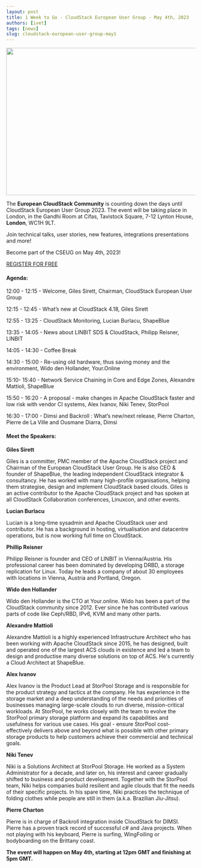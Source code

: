 ```yaml
---
layout: post
title: 1 Week to Go - CloudStack European User Group - May 4th, 2023
authors: [ivet]
tags: [news]
slug: cloudstack-european-user-group-may1
---
```


<a href="/blog/cloudstack-european-user-group-may1"><img src="/img/imported/59255fe4-a752-4813-bb46-61a1089ace99" width= "750" height = "393" /></a>

The **European CloudStack Community** is counting down the days until CloudStack
European User Group 2023. The event will be taking place in London, in the
Gandhi Room at Cifas, Tavistock Square, 7-12 Lynton House, **London**, WC1H 9LT.

Join technical talks, user stories, new features, integrations presentations and more!

Become part of the CSEUG on May 4th, 2023!

<a class="button button--primary" href="https://www.eventbrite.co.uk/e/cloudstack-european-user-group-2023-tickets-513821653397" >REGISTER FOR FREE</a>

<!-- truncate -->

<h4>Agenda:</h4>


12:00 - 12:15 - Welcome, Giles Sirett, Chairman, CloudStack European User Group


12:15 - 12:45 - What’s new at CloudStack 4.18, Giles Sirett


12:55 - 13:25 - CloudStack Monitoring, Lucian Burlacu, ShapeBlue


13:35 - 14:05 - News about LINBIT SDS & CloudStack, Philipp Reisner, LINBIT


14:05 - 14:30 - Coffee Break


14:30 - 15:00 - Re-using old hardware, thus saving money and the environment, Wido den Hollander, Your.Online


15:10- 15:40 - Network Service Chaining in Core and Edge Zones, Alexandre Mattioli, ShapeBlue


15:50 - 16:20 - A proposal - make changes in Apache CloudStack faster and low risk with vendor CI systems, Alex Ivanov, Niki Tenev, StorPool


16:30 - 17:00 - Dimsi and Backroll : What’s new/next release, Pierre Charton, Pierre de La Ville and Ousmane Diarra, Dimsi


<h4>Meet the Speakers:</h4>


**Giles Sirett**

Giles is a committer, PMC member of the Apache CloudStack project and Chairman
of the European CloudStack User Group. He is also CEO & founder of ShapeBlue,
the leading independent CloudStack integrator & consultancy. He has worked with
many high-profile organisations, helping them strategise, design and implement
CloudStack based clouds. Giles is an active contributor to the Apache CloudStack
project and has spoken at all CloudStack Collaboration conferences, Linuxcon,
and other events.

**Lucian Burlacu**

Lucian is a long-time sysadmin and Apache CloudStack user and contributor. He has
a background in hosting, virtualisation and datacentre operations, but is now
working full time on CloudStack.

**Phillip Reisner**

Philipp Reisner is founder and CEO of LINBIT in Vienna/Austria. His professional
career has been dominated by developing DRBD, a storage replication for Linux.
Today he leads a company of about 30 employees with locations in Vienna, Austria
and Portland, Oregon.

**Wido den Hollander**

Wido den Hollander is the CTO at Your.online. Wido has been a part of the
CloudStack community since 2012. Ever since he has contributed various parts of
code like Ceph/RBD, IPv6, KVM and many other parts.

**Alexandre Mattioli**

Alexandre Mattioli is a highly experienced Infrastructure Architect who has been
working with Apache CloudStack since 2015, he has designed, built and operated
one of the largest ACS clouds in existence and led a team to design and
productise many diverse solutions on top of ACS. He's currently a Cloud
Architect at ShapeBlue.

**Alex Ivanov**

Alex Ivanov is the Product Lead at StorPool Storage and is responsible for the
product strategy and tactics at the company. He has experience in the storage
market and a deep understanding of the needs and priorities of businesses
managing large-scale clouds to run diverse, mission-critical workloads. At
StorPool, he works closely with the team to evolve the StorPool primary storage
platform and expand its capabilities and usefulness for various use cases. His
goal - ensure StorPool cost-effectively delivers above and beyond what is
possible with other primary storage products to help customers achieve their
commercial and technical goals.

**Niki Tenev**

Niki is a Solutions Architect at StorPool Storage. He worked as a System
Administrator for a decade, and later on, his interest and career gradually
shifted to business and product development. Together with the StorPool team,
Niki helps companies build resilient and agile clouds that fit the needs of
their specific projects. In his spare time, Niki practices the technique of
folding clothes while people are still in them (a.k.a. Brazilian Jiu-Jitsu).

**Pierre Charton**

Pierre is in charge of Backroll integration inside CloudStack for DIMSI. Pierre
has a proven track record of successful c# and Java projects. When not playing
with his keyboard, Pierre is surfing, WingFoiling or bodyboarding on the
Brittany coast.

**The event will happen on May 4th, starting at 12pm GMT and finishing at 5pm GMT.**

